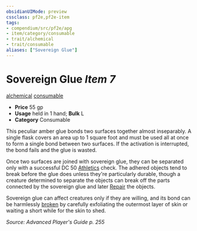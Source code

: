 ```yaml
---
obsidianUIMode: preview
cssclass: pf2e,pf2e-item
tags:
- compendium/src/pf2e/apg
- item/category/consumable
- trait/alchemical
- trait/consumable
aliases: ["Sovereign Glue"]
---
```

# Sovereign Glue *Item 7*  
[alchemical](../../../Rules/traits/alchemical.md)  [consumable](../../../Rules/traits/consumable.md)  

- **Price** 55 gp
- **Usage** held in 1 hand; **Bulk** L
- **Category** Consumable

This peculiar amber glue bonds two surfaces together almost inseparably. A single flask covers an area up to 1 square foot and must be used all at once to form a single bond between two surfaces. If the activation is interrupted, the bond fails and the glue is wasted.

Once two surfaces are joined with sovereign glue, they can be separated only with a successful DC 50 [Athletics](../../skills.md#Athletics) check. The adhered objects tend to break before the glue does unless they're particularly durable, though a creature determined to separate the objects can break off the parts connected by the sovereign glue and later [Repair](../../../Rules/actions/repair.md) the objects.

Sovereign glue can affect creatures only if they are willing, and its bond can be harmlessly [broken](../../../Rules/conditions.md#Broken) by carefully exfoliating the outermost layer of skin or waiting a short while for the skin to shed.

*Source: Advanced Player's Guide p. 255*